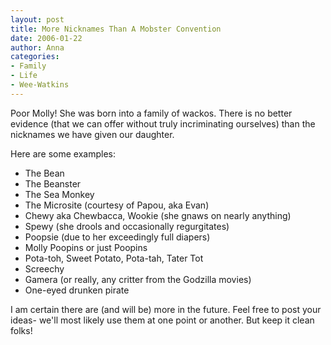 ```yaml
---
layout: post
title: More Nicknames Than A Mobster Convention
date: 2006-01-22
author: Anna
categories:
- Family
- Life
- Wee-Watkins
---
```


Poor Molly! She was born into a family of wackos. There is no better evidence (that we can offer without truly incriminating ourselves) than the nicknames we have given our daughter.

Here are some examples:

* The Bean
* The Beanster
* The Sea Monkey
* The Microsite (courtesy of Papou, aka Evan)
* Chewy aka Chewbacca, Wookie (she gnaws on nearly anything)
* Spewy (she drools and occasionally regurgitates)
* Poopsie (due to her exceedingly full diapers)
* Molly Poopins or just Poopins
* Pota-toh, Sweet Potato, Pota-tah, Tater Tot
* Screechy
* Gamera (or really, any critter from the Godzilla movies)
* One-eyed drunken pirate

I am certain there are (and will be) more in the future. Feel free to post your ideas- we'll most likely use them at one point or another. But keep it clean folks!